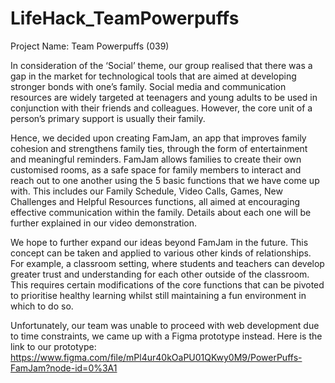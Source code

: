 # LifeHack_TeamPowerpuffs

Project Name: Team Powerpuffs (039)

In consideration of the ‘Social’ theme, our group realised that there was a gap in the market for technological tools that are aimed at developing stronger bonds with one’s family. Social media and communication resources are widely targeted at teenagers and young adults to be used in conjunction with their friends and colleagues. However, the core unit of a person’s primary support is usually their family.

Hence, we decided upon creating FamJam, an app that improves family cohesion and strengthens family ties, through the form of entertainment and meaningful reminders. FamJam allows families to create their own customised rooms, as a safe space for family members to interact and reach out to one another using the 5 basic functions that we have come up with. This includes our Family Schedule, Video Calls, Games, New Challenges and Helpful Resources functions, all aimed at encouraging effective communication within the family. Details about each one will be further explained in our video demonstration. 

We hope to further expand our ideas beyond FamJam in the future. This concept can be taken and applied to various other kinds of relationships. For example, a classroom setting, where students and teachers can develop greater trust and understanding for each other outside of the classroom. This requires certain modifications of the core functions that can be pivoted to prioritise healthy learning whilst still maintaining a fun environment in which to do so. 

Unfortunately, our team was unable to proceed with web development due to time constraints, we came up with a Figma prototype instead. Here is the link to our prototype: https://www.figma.com/file/mPl4ur40kOaPU01QKwy0M9/PowerPuffs-FamJam?node-id=0%3A1 
